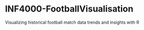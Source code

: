 # INF4000-FootballVisualisation
Visualizing historical football match data trends and insights with R

